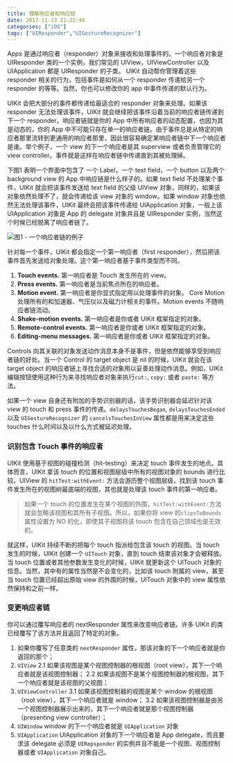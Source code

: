 ```yaml
---
title: 理解响应者和响应链
date: 2017-11-13 21:22:44
categories: ["iOS"]
tags: ["UIResponder","UIGestureRecognizer"]
---
```


Apps 是通过响应者（responder）对象来接收和处理事件的。一个响应者对象是 UIResponder 类的一个实例，我们常见的 UIView，UIViewController 以及 UIApplication 都是 UIResponder 的子类。 UIKit 自动帮你管理着这些 responder 相关的行为，包括事件是如何从一个 responder 传递给另一个 responder 的等等。当然，你也可以修改你的 app 中事件传递的默认行为。

UIKit 会把大部分的事件都传递给最适合的 responder 对象来处理。如果该 responder 无法处理该事件，UIKit 就会继续把该事件沿着当前的响应者链传递到下一个 responder。响应者链就是你的 App 中所有响应者的动态配置，也因为其是动态的，你的 App 中不可能只存在单一的响应者链。由于事件总是从特定的响应者那里流转到更通用的响应者那里，因此很容易确定某响应者链中下一个响应者是谁。举个例子，一个 view 的下一个响应者是其 superview 或者负责管理它的 view controller。事件就是这样在响应者链中传递直到其被处理掉。

下图1 表明一个界面中包含了 一个 Label，一个 text field，一个 button 以及两个 background view 的 App 中响应链是什么样子的。如果 text field 不处理某个事件，UIKit 就会把该事件发送给 text field 的父级 UIView 对象，同样的，如果该对象依然处理不了，就会传递给该 view 对象的 window。如果 window 对象也依然无法处理该事件，UIKit 最终会把该事件传递给 UIApplication 对象，一般上该 UIApplication 对象是 App 的 delegate 对象并且是 UIResponder 实例，当然这个时候已经脱离了响应者链了。

![图1 - 一个响应者链的例子](https://ws4.sinaimg.cn/large/006tKfTcly1flgs9djns2j30zp0lyac6.jpg)

针对每一个事件，UIKit 都会指定一个第一响应者（first responder），然后把该事件首先发送给对象处理。这个第一响应者基于事件类型而不同。

1. **Touch events.** 第一响应者是 Touch 发生所在的 view。
2. **Press events.** 第一响应者是当前焦点所在的响应者。
3. **Motion event.** 第一响应者是你显式指定用以处理事件的对象。 Core Motion 处理所有的和加速器、气压仪以及磁力计相关的事件。Motion events 不随响应者链流动。
4. **Shake-motion events.** 第一响应者是你或者 UIKit 框架指定的对象。
5. **Remote-control events.** 第一响应者是你或者 UIKit 框架指定的对象。
6. **Editing-menu messages.** 第一响应者是你或者 UIKit 框架指定的对象。


Controls 向其关联的对象发送动作消息本身不是事件，但是依然能够享受到响应者链的好处。当一个 Control 的 target object 是 nil 的时候，UIKit 就会在该 target object 的响应者链上寻找合适的对象用以妥善处理动作消息。例如，UIKit 编辑按钮使用这种行为来寻找响应者对象来执行`cut:`, `copy:` 或者 `paste:` 等方法。

如果一个 view 自身还有附加的手势识别器的话，该手势识别器会延迟针对该 view 的 touch 和 press 事件的传递。`delaysTouchesBegan`, `delaysTouchesEnded` 以及 `UIGestureRecognizer` 的 `cancelsTouchesInView` 属性都是用来决定这些 touches 什么时间以及以什么方式被延迟处理。


### 识别包含 Touch 事件的响应者

UIKit 使用基于视图的碰撞检测（hit-testing）来决定 touch 事件发生的地点。具体而言，UIKit  拿该 touch 的位置和视图层级中所有的视图对象的 bounds 进行比较。UIView 的 `hitTest:withEvent:` 方法会游历整个视图层级，找到该 touch 事件发生所在的视图树最底端的视图，其也就是处理该 touch 事件的第一响应者。

> 如果一个 touch 的位置发生在某个视图的外围，`hitTest:withEvent:`方法就会忽略该视图和其所有子视图。所以，如果你将 view 的`clipsToBounds`属性设置为 NO 的化，即使其子视图将该 touch 包含在自己领域也是无效的。

就这样，UIKit 持续不断的把每个 touch 指派给包含该 touch 的视图。当 touch 发生的时候，UIKit 创建一个 `UITouch` 对象，直到 touch 结束该对象才会被释放。当 touch 位置或者其他参数发生变化的时候，UIKit 就更新这个 UITouch 对象的信息。当然，其中有的属性当然是不会变化的，比如该 touch 附属的 view，甚至当 touch 位置已经超出原始 view 的外围的时候，UITouch 对象中的 view 属性依然保持和之前一样。

### 变更响应者链

你可以通过覆写响应者的 nextResponder 属性来改变响应者链。许多 UIKit 的类已经覆写了该方法并且返回了特定的对象。

1. 如果你覆写了任意类的 `nextResponder` 属性，那该对象的下一个响应者就是你返回的那个；
2. `UIView`
	2.1 如果该视图是某个视图控制器的根视图（root view），其下一个响应者就是该视图控制器；
	2.2 如果该视图不是某个视图控制器的根视图，其下一个响应者就是该视图的父视图；
3. `UIViewController`
	3.1 如果该视图控制器的视图是某个 window 的根视图（root view），其下一个响应者就是 window；
	3.2 如果该视图控制器是由另一个视图控制器展示出来的，其下一个响应者就是那个视图控制器（presenting view controller）；
4. `UIWindow`  window 的下一个响应者就是 `UIApplication` 对象
5. `UIApplication`  UIApplication 对象的下一个响应者是 App delegate，而且要求该 delegate 必须是 `UIRepsponder` 的实例并且不能是一个视图、视图控制器或者 `UIApplication` 对象自己。






[image-1]:	http://7xilk1.com1.z0.glb.clouddn.com/responder_chain_overview_2x.png


